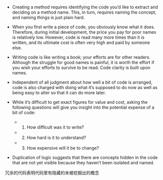 + Creating a method requires identifying the code you’d like to extract and deciding on a method name. This, in turn, requires naming the concept, and naming things is just plain hard.

+ When you first write a piece of code, you obviously know what it does. Therefore, during initial development, the price you pay for poor names is relatively low. However, code is read many more times than it is written, and its ultimate cost is often very high and paid by someone else.

+ Writing code is like writing a book; your efforts are for other readers. Although the struggle for good names is painful, it is worth the effort if you wish your efforts to survive to be read. Code clarity is built upon names.

+ Independent of all judgment about how well a bit of code is arranged, code is also charged with doing what it’s supposed to do now as well as being easy to alter so that it can do more later.

+ While it’s difficult to get exact figures for value and cost, asking the following questions will give you insight into the potential expense of a bit of code:
    + 1. How difficult was it to write?
    + 2. How hard is it to understand?
    + 3. How expensive will it be to change?

+ Duplication of logic suggests that there are concepts hidden in the code that are not yet visible because they haven’t been isolated and named.

冗余的代码表明代码里有隐藏的未被挖掘出的概念

